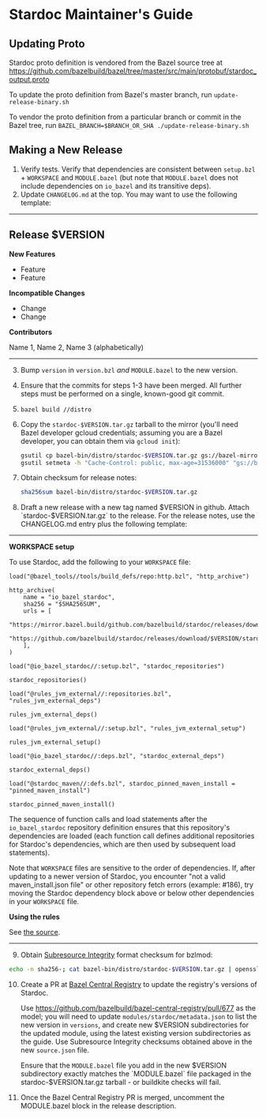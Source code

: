 # Stardoc Maintainer's Guide

## Updating Proto

Stardoc proto definition is vendored from the Bazel source tree at
https://github.com/bazelbuild/bazel/tree/master/src/main/protobuf/stardoc_output.proto

To update the proto definition from Bazel's master branch, run
`update-release-binary.sh`

To vendor the proto definition from a particular branch or commit in the Bazel
tree, run `BAZEL_BRANCH=$BRANCH_OR_SHA ./update-release-binary.sh`

## Making a New Release

1.  Verify tests. Verify that dependencies are consistent between `setup.bzl` +
    `WORKSPACE` and `MODULE.bazel` (but note that `MODULE.bazel` does not
    include dependencies on `io_bazel` and its transitive deps).
2.  Update `CHANGELOG.md` at the top. You may want to use the following \
    template:

--------------------------------------------------------------------------------

## Release $VERSION

**New Features**

-   Feature
-   Feature

**Incompatible Changes**

-   Change
-   Change

**Contributors**

Name 1, Name 2, Name 3 (alphabetically)

--------------------------------------------------------------------------------

3.  Bump `version` in `version.bzl` *and* `MODULE.bazel` to the new version.
4.  Ensure that the commits for steps 1-3 have been merged. All further steps
    must be performed on a single, known-good git commit.
5.  `bazel build //distro`
6.  Copy the `stardoc-$VERSION.tar.gz` tarball to the mirror (you'll need Bazel
    developer gcloud credentials; assuming you are a Bazel developer, you can
    obtain them via `gcloud init`):

    ```bash
    gsutil cp bazel-bin/distro/stardoc-$VERSION.tar.gz gs://bazel-mirror/github.com/bazelbuild/stardoc/releases/download/$VERSION/stardoc-$VERSION.tar.gz
    gsutil setmeta -h "Cache-Control: public, max-age=31536000" "gs://bazel-mirror/github.com/bazelbuild/stardoc/releases/download/$VERSION/stardoc-$VERSION.tar.gz"
    ```

7.  Obtain checksum for release notes:

    ```bash
    sha256sum bazel-bin/distro/stardoc-$VERSION.tar.gz
    ```

8.  Draft a new release with a new tag named $VERSION in github. Attach
    `stardoc-$VERSION.tar.gz` to the release. For the release notes, use the
    CHANGELOG.md entry plus the following template:

--------------------------------------------------------------------------------

**WORKSPACE setup**

To use Stardoc, add the following to your `WORKSPACE` file:

```starlark
load("@bazel_tools//tools/build_defs/repo:http.bzl", "http_archive")

http_archive(
    name = "io_bazel_stardoc",
    sha256 = "$SHA256SUM",
    urls = [
        "https://mirror.bazel.build/github.com/bazelbuild/stardoc/releases/download/$VERSION/stardoc-$VERSION.tar.gz",
        "https://github.com/bazelbuild/stardoc/releases/download/$VERSION/stardoc-$VERSION.tar.gz",
    ],
)

load("@io_bazel_stardoc//:setup.bzl", "stardoc_repositories")

stardoc_repositories()

load("@rules_jvm_external//:repositories.bzl", "rules_jvm_external_deps")

rules_jvm_external_deps()

load("@rules_jvm_external//:setup.bzl", "rules_jvm_external_setup")

rules_jvm_external_setup()

load("@io_bazel_stardoc//:deps.bzl", "stardoc_external_deps")

stardoc_external_deps()

load("@stardoc_maven//:defs.bzl", stardoc_pinned_maven_install = "pinned_maven_install")

stardoc_pinned_maven_install()
```

The sequence of function calls and load statements after the `io_bazel_stardoc`
repository definition ensures that this repository's dependencies are loaded
(each function call defines additional repositories for Stardoc's dependencies,
which are then used by subsequent load statements).

Note that `WORKSPACE` files are sensitive to the order of dependencies. If,
after updating to a newer version of Stardoc, you encounter "not a valid
maven_install.json file" or other repository fetch errors (example: #186), try
moving the Stardoc dependency block above or below other dependencies in your
`WORKSPACE` file.

<!-- Uncomment after updating Stardoc in Bazel Central Registry
**MODULE.bazel setup**

```starlark
bazel_dep(name = "stardoc", version = "$VERSION")
```

For compatibility with `WORKSPACE` setup, add `repo_name = "io_bazel_stardoc"`
to the `bazel_dep` call.
-->

**Using the rules**

See [the source](https://github.com/bazelbuild/stardoc/tree/$VERSION).

--------------------------------------------------------------------------------

9.  Obtain [Subresource Integrity](https://w3c.github.io/webappsec-subresource-integrity/#integrity-metadata-description)
    format checksum for bzlmod:

```bash
echo -n sha256-; cat bazel-bin/distro/stardoc-$VERSION.tar.gz | openssl dgst -sha256 -binary | base64
```

10. Create a PR at [Bazel Central Registry](https://github.com/bazelbuild/bazel-central-registry)
    to update the registry's versions of Stardoc.

    Use https://github.com/bazelbuild/bazel-central-registry/pull/677 as the
    model; you will need to update `modules/stardoc/metadata.json` to list the
    new version in `versions`, and create new $VERSION subdirectories for the
    updated module, using the latest existing version subdirectories as the
    guide. Use Subresource Integrity checksums obtained above in the new
    `source.json` file.

    Ensure that the `MODULE.bazel` file you add in the new $VERSION
    subdirectory exactly matches the `MODULE.bazel` file packaged in the
    stardoc-$VERSION.tar.gz tarball - or buildkite checks will fail.

11. Once the Bazel Central Registry PR is merged, uncomment the MODULE.bazel
    block in the release description.